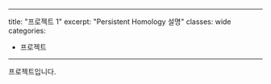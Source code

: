 ---
title: "프로젝트 1"
excerpt: "Persistent Homology 설명"
classes: wide
categories:
 - 프로젝트
 ---

프로젝트입니다.